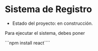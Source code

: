 <h1> Sistema de Registro</h1>

- Estado del proyecto: en construcción.

Para ejecutar el sistema, debes poner

```npm install react````

